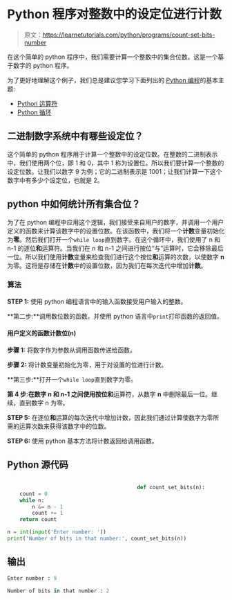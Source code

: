# Python 程序对整数中的设定位进行计数

> 原文：<https://learnetutorials.com/python/programs/count-set-bits-number>

在这个简单的 python 程序中，我们需要计算一个整数中的集合位数。这是一个基于数字的 python 程序。

为了更好地理解这个例子，我们总是建议您学习下面列出的 [Python 编程](../ "Python tutorial")的基本主题:

*   [Python 运算符](../../python/python-operators "operators in python")
*   [Python 循环](../../python/python-loop-tutorials "Loops in python")

## 二进制数字系统中有哪些设定位？

这个简单的 python 程序用于计算一个整数中的设定位数。在整数的二进制表示中，我们使用两个位，即 1 和 0，其中 1 称为设置位。所以我们要计算一个整数的设定位数。让我们以数字 9 为例；它的二进制表示是 1001；让我们计算一下这个数字中有多少个设定位，也就是 2。

## python 中如何统计所有集合位？

为了在 python 编程中应用这个逻辑，我们接受来自用户的数字，并调用一个用户定义的函数来计算该数字中的设置位数。在该函数中，我们将一个**计数**变量初始化为**零**。然后我们打开一个`while loop`直到数字。在这个循环中，我们使用了 n 和 n-1 的逐位**和**运算符。当我们在 n 和 n-1 之间进行按位“与”运算时，它会移除最后一位。所以我们使用**计数**变量来检查我们进行这个按位**和**运算的次数，以使数字 **n** 为零。这将是存储在**计数**中的设置位数，因为我们在每次迭代中增加**计数**。

### 算法

**STEP 1:** 使用 python 编程语言中的输入函数接受用户输入的整数。

**第二步:**调用数位数的函数。并使用 python 语言中`print`打印函数的返回值。

#### **用户定义的函数计数位(n)**

**步骤 1:** 将数字作为参数从调用函数传递给函数。

**步骤 2:** 将计数变量初始化为零，用于对设置的位进行计数。

**第三步:**打开一个`while loop`直到数字为零。

**第 4 步:**在数字 **n** 和 **n-1** 之间使用按位**和**运算符，从数字 **n** 中删除最后一位。继续，直到数字 n 为零。

**STEP 5:** 在逐位**和**运算的每次迭代中增加计数，因此我们通过计算使数字为零所需的运算次数来获得该数字中的位数。

**STEP 6:** 使用 python 基本方法将计数返回给调用函数。

## Python 源代码

```py

                                          def count_set_bits(n):
    count = 0
    while n:
        n &= n - 1
        count += 1
    return count

n = int(input('Enter number: '))
print('Number of bits in that number:', count_set_bits(n))

```

## 输出

```py
Enter number : 9

Number of bits in that number : 2
```